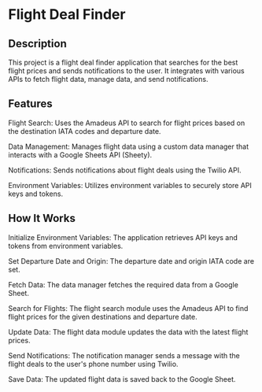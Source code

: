 # Flight Deal Finder

## Description
This project is a flight deal finder application that searches for the best flight prices and sends notifications to the user. It integrates with various APIs to fetch flight data, manage data, and send notifications.

## Features
Flight Search: Uses the Amadeus API to search for flight prices based on the destination IATA codes and departure date.

Data Management: Manages flight data using a custom data manager that interacts with a Google Sheets API (Sheety).

Notifications: Sends notifications about flight deals using the Twilio API.

Environment Variables: Utilizes environment variables to securely store API keys and tokens.

## How It Works
Initialize Environment Variables: The application retrieves API keys and tokens from environment variables.

Set Departure Date and Origin: The departure date and origin IATA code are set.

Fetch Data: The data manager fetches the required data from a Google Sheet.

Search for Flights: The flight search module uses the Amadeus API to find flight prices for the given destinations and departure date.

Update Data: The flight data module updates the data with the latest flight prices.

Send Notifications: The notification manager sends a message with the flight deals to the user's phone number using Twilio.

Save Data: The updated flight data is saved back to the Google Sheet.
